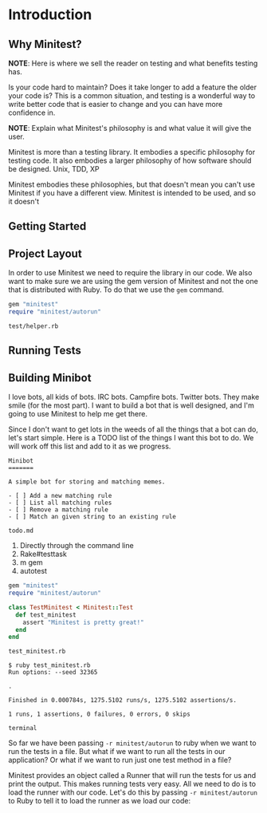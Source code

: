 Introduction
============

Why Minitest?
-------------

**NOTE**: Here is where we sell the reader on testing and what benefits testing has.

Is your code hard to maintain? Does it take longer to add a feature the older your code is? This is a common situation, and testing is a wonderful way to write better code that is easier to change and you can have more confidence in.

**NOTE**: Explain what Minitest's philosophy is and what value it will give the user.

Minitest is more than a testing library. It embodies a specific philosophy for testing code. It also embodies a larger philosophy of how software should be designed. Unix, TDD, XP

Minitest embodies these philosophies, but that doesn't mean you can't use Minitest if you have a different view. Minitest is intended to be used, and so it doesn't 

Getting Started
---------------

Project Layout
--------------

In order to use Minitest we need to require the library in our code. We also want to make sure we are using the gem version of Minitest and not the one that is distributed with Ruby. To do that we use the `gem` command.

```ruby
gem "minitest"
require "minitest/autorun"
```

`test/helper.rb`


Running Tests
-------------

Building Minibot
----------------

I love bots, all kids of bots. IRC bots. Campfire bots. Twitter bots. They make smile (for the most part). I want to build a bot that is well designed, and I'm going to use Minitest to help me get there.

Since I don't want to get lots in the weeds of all the things that a bot can do, let's start simple. Here is a TODO list of the things I want this bot to do. We will work off this list and add to it as we progress.

```plain
Minibot
=======

A simple bot for storing and matching memes.

- [ ] Add a new matching rule
- [ ] List all matching rules
- [ ] Remove a matching rule
- [ ] Match an given string to an existing rule
```

`todo.md`

1. Directly through the command line
2. Rake#testtask
3. m gem
4. autotest







```ruby
gem "minitest"
require "minitest/autorun"

class TestMinitest < Minitest::Test
  def test_minitest
    assert "Minitest is pretty great!"
  end
end
```

`test_minitest.rb`

```shell
$ ruby test_minitest.rb
Run options: --seed 32365

.

Finished in 0.000784s, 1275.5102 runs/s, 1275.5102 assertions/s.

1 runs, 1 assertions, 0 failures, 0 errors, 0 skips
```

`terminal`





So far we have been passing `-r minitest/autorun` to ruby when we want to run the tests in a file. But what if we want to run all the tests in our application? Or what if we want to run just one test method in a file?

Minitest provides an object called a Runner that will run the tests for us and print the output. This makes running tests very easy. All we need to do is to load the runner with our code. Let's do this by passing `-r minitest/autorun` to Ruby to tell it to load the runner as we load our code:

